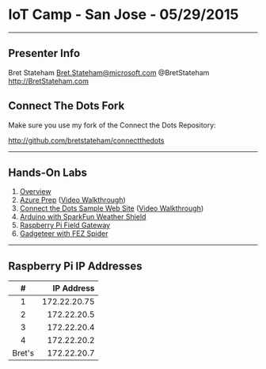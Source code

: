 # IoT Camp - San Jose - 05/29/2015 #

---

## Presenter Info

Bret Stateham
Bret.Stateham@microsoft.com
@BretStateham
http://BretStateham.com

## Connect The Dots Fork ##

Make sure you use my fork of the Connect the Dots Repository:

http://github.com/bretstateham/connectthedots

---

## Hands-On Labs ##

1. [Overview](https://github.com/BretStateham/connectthedots/tree/master/HOLs)
2. [Azure Prep](https://github.com/BretStateham/connectthedots/blob/master/HOLs/Azure/AzurePrep) ([Video Walkthrough](https://youtu.be/xABIzejOxm4))
3. [Connect the Dots Sample Web Site](https://github.com/BretStateham/connectthedots/blob/master/HOLs/Azure/WebSite) ([Video Walkthrough](https://youtu.be/xABIzejOxm4))
4. [Arduino with SparkFun Weather Shield](https://github.com/BretStateham/connectthedots/tree/master/HOLs/Devices/GatewayConnectedDevices/Arduino%20UNO/Weather/WeatherSheildJson)
5. [Raspberry Pi Field Gateway](https://github.com/BretStateham/connectthedots/tree/master/HOLs/Devices/Gateways/GatewayService)
6. [Gadgeteer with FEZ Spider](https://github.com/BretStateham/connectthedots/tree/master/HOLs/Devices/DirectlyConnectedDevices/NETMF/ConnectTheDotsGadgeteer)


---

## Raspberry Pi IP Addresses ##

|  #     | IP Address      |
| :----: | --------------: |
|   1    |    172.22.20.75 |
|   2    |     172.22.20.5 |
|   3    |     172.22.20.4 |
|   4    |     172.22.20.2 |
| Bret's |     172.22.20.7 |
 

